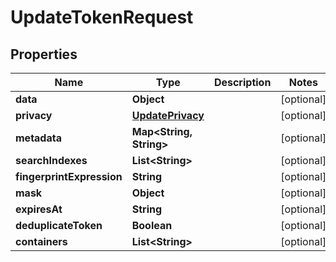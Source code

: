 

# UpdateTokenRequest


## Properties

| Name | Type | Description | Notes |
|------------ | ------------- | ------------- | -------------|
|**data** | **Object** |  |  [optional] |
|**privacy** | [**UpdatePrivacy**](UpdatePrivacy.md) |  |  [optional] |
|**metadata** | **Map&lt;String, String&gt;** |  |  [optional] |
|**searchIndexes** | **List&lt;String&gt;** |  |  [optional] |
|**fingerprintExpression** | **String** |  |  [optional] |
|**mask** | **Object** |  |  [optional] |
|**expiresAt** | **String** |  |  [optional] |
|**deduplicateToken** | **Boolean** |  |  [optional] |
|**containers** | **List&lt;String&gt;** |  |  [optional] |



